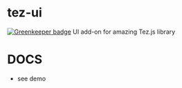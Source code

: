 # tez-ui

[![Greenkeeper badge](https://badges.greenkeeper.io/dalisoft/tez-ui.svg)](https://greenkeeper.io/)
UI add-on for amazing Tez.js library

# DOCS
* see demo